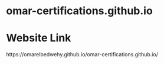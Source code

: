 # omar-certifications.github.io
<h1>Website Link</h1>
<p>https://omarelbedwehy.github.io/omar-certifications.github.io/<p>
